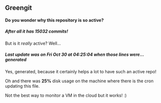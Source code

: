 ## Greengit

#### Do you wonder why this repository is so active?

##### After all it has 15032 commits!

But is it *really* active? Well...

##### Last update was on Fri Oct 30 at 04:25:04 when those lines were... generated

Yes, generated, because it certainly helps a lot to have such an active repo!

Oh and there was **25%** disk usage on the machine
where there is the cron updating this file.

Not the best way to monitor a VM in the cloud but it works! :)
